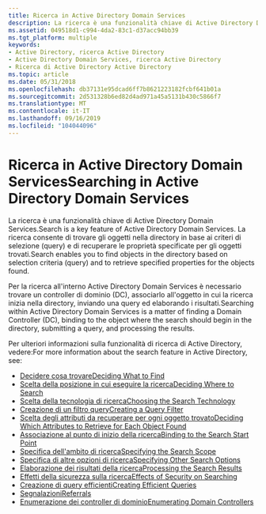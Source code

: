 ```yaml
---
title: Ricerca in Active Directory Domain Services
description: La ricerca è una funzionalità chiave di Active Directory Domain Services. La ricerca consente di trovare gli oggetti nella directory in base ai criteri di selezione (query) e di recuperare le proprietà specificate per gli oggetti trovati.
ms.assetid: 049518d1-c994-4da2-83c1-d37acc94bb39
ms.tgt_platform: multiple
keywords:
- Active Directory, ricerca Active Directory
- Active Directory Domain Services, ricerca Active Directory
- Ricerca di Active Directory Active Directory
ms.topic: article
ms.date: 05/31/2018
ms.openlocfilehash: db37131e95dcad6ff7b8621223182fcbf641b01a
ms.sourcegitcommit: 2d531328b6ed82d4ad971a45a5131b430c5866f7
ms.translationtype: MT
ms.contentlocale: it-IT
ms.lasthandoff: 09/16/2019
ms.locfileid: "104044096"
---
```

# <a name="searching-in-active-directory-domain-services"></a><span data-ttu-id="5cb9e-107">Ricerca in Active Directory Domain Services</span><span class="sxs-lookup"><span data-stu-id="5cb9e-107">Searching in Active Directory Domain Services</span></span>

<span data-ttu-id="5cb9e-108">La ricerca è una funzionalità chiave di Active Directory Domain Services.</span><span class="sxs-lookup"><span data-stu-id="5cb9e-108">Search is a key feature of Active Directory Domain Services.</span></span> <span data-ttu-id="5cb9e-109">La ricerca consente di trovare gli oggetti nella directory in base ai criteri di selezione (query) e di recuperare le proprietà specificate per gli oggetti trovati.</span><span class="sxs-lookup"><span data-stu-id="5cb9e-109">Search enables you to find objects in the directory based on selection criteria (query) and to retrieve specified properties for the objects found.</span></span>

<span data-ttu-id="5cb9e-110">Per la ricerca all'interno Active Directory Domain Services è necessario trovare un controller di dominio (DC), associarlo all'oggetto in cui la ricerca inizia nella directory, inviando una query ed elaborando i risultati.</span><span class="sxs-lookup"><span data-stu-id="5cb9e-110">Searching within Active Directory Domain Services is a matter of finding a Domain Controller (DC), binding to the object where the search should begin in the directory, submitting a query, and processing the results.</span></span>

<span data-ttu-id="5cb9e-111">Per ulteriori informazioni sulla funzionalità di ricerca di Active Directory, vedere:</span><span class="sxs-lookup"><span data-stu-id="5cb9e-111">For more information about the search feature in Active Directory, see:</span></span>

-   [<span data-ttu-id="5cb9e-112">Decidere cosa trovare</span><span class="sxs-lookup"><span data-stu-id="5cb9e-112">Deciding What to Find</span></span>](deciding-what-to-find.md)
-   [<span data-ttu-id="5cb9e-113">Scelta della posizione in cui eseguire la ricerca</span><span class="sxs-lookup"><span data-stu-id="5cb9e-113">Deciding Where to Search</span></span>](where-to-search.md)
-   [<span data-ttu-id="5cb9e-114">Scelta della tecnologia di ricerca</span><span class="sxs-lookup"><span data-stu-id="5cb9e-114">Choosing the Search Technology</span></span>](choosing-the-search-technology.md)
-   [<span data-ttu-id="5cb9e-115">Creazione di un filtro query</span><span class="sxs-lookup"><span data-stu-id="5cb9e-115">Creating a Query Filter</span></span>](creating-a-query-filter.md)
-   [<span data-ttu-id="5cb9e-116">Scelta degli attributi da recuperare per ogni oggetto trovato</span><span class="sxs-lookup"><span data-stu-id="5cb9e-116">Deciding Which Attributes to Retrieve for Each Object Found</span></span>](listing-properties-to-retrieve-for-each-object-found.md)
-   [<span data-ttu-id="5cb9e-117">Associazione al punto di inizio della ricerca</span><span class="sxs-lookup"><span data-stu-id="5cb9e-117">Binding to the Search Start Point</span></span>](binding-to-a-search-start-point.md)
-   [<span data-ttu-id="5cb9e-118">Specifica dell'ambito di ricerca</span><span class="sxs-lookup"><span data-stu-id="5cb9e-118">Specifying the Search Scope</span></span>](search-scope.md)
-   [<span data-ttu-id="5cb9e-119">Specifica di altre opzioni di ricerca</span><span class="sxs-lookup"><span data-stu-id="5cb9e-119">Specifying Other Search Options</span></span>](specifying-other-search-options.md)
-   [<span data-ttu-id="5cb9e-120">Elaborazione dei risultati della ricerca</span><span class="sxs-lookup"><span data-stu-id="5cb9e-120">Processing the Search Results</span></span>](processing-query-results.md)
-   [<span data-ttu-id="5cb9e-121">Effetti della sicurezza sulla ricerca</span><span class="sxs-lookup"><span data-stu-id="5cb9e-121">Effects of Security on Searching</span></span>](effects-of-security-on-queries.md)
-   [<span data-ttu-id="5cb9e-122">Creazione di query efficienti</span><span class="sxs-lookup"><span data-stu-id="5cb9e-122">Creating Efficient Queries</span></span>](creating-efficient-queries.md)
-   [<span data-ttu-id="5cb9e-123">Segnalazioni</span><span class="sxs-lookup"><span data-stu-id="5cb9e-123">Referrals</span></span>](referrals.md)
-   [<span data-ttu-id="5cb9e-124">Enumerazione dei controller di dominio</span><span class="sxs-lookup"><span data-stu-id="5cb9e-124">Enumerating Domain Controllers</span></span>](enumerating-domain-controllers.md)

 

 





